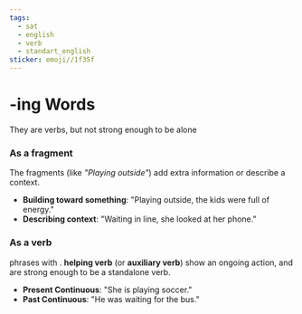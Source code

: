 ```yaml
---
tags:
  - sat
  - english
  - verb
  - standart_english
sticker: emoji//1f35f
---
```

# -ing Words
They are verbs, but not strong enough to be alone

### As a fragment
The fragments (like _"Playing outside"_) add extra information or describe a context.

- **Building toward something**: "Playing outside, the kids were full of energy."
- **Describing context**: "Waiting in line, she looked at her phone."

### As a verb
phrases with . **helping verb** (or **auxiliary verb**) show an ongoing action, and are strong enough to be a standalone verb.

- **Present Continuous**: "She is playing soccer."
- **Past Continuous**: "He was waiting for the bus."
